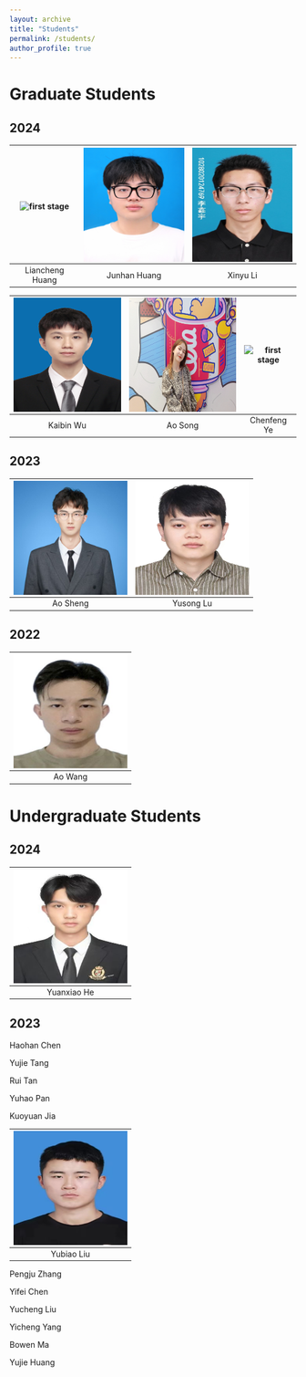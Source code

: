 ```yaml
---
layout: archive
title: "Students"
permalink: /students/
author_profile: true
---
```


Graduate Students
======

## 2024

<img align="middle" src="/images/lchuang.jpg" alt="first stage" width=200 height=200/> |<img align="middle" src="/images/jhhuang.jpg" alt="first stage" width=200 height=200/> |<img align="middle" src="/images/xinyuli.jpg" alt="first stage" width=200 height=200/>|
:-----:|:-----:|:-----:|
Liancheng Huang|Junhan Huang|Xinyu Li|


<img align="middle" src="/images/kbwu.jpg" alt="first stage" width=200 height=200/> |<img align="middle" src="/images/asong.jpg" alt="first stage" width=200 height=200/> |<img align="middle" src="/images/cfye.jpg" alt="first stage" width=200 height=200/>|
:-----:|:-----:|:-----:|
Kaibin Wu|Ao Song|Chenfeng Ye|

## 2023

<img align="middle" src="/images/ashen.jpg" alt="first stage" width=200 height=200/> |<img align="middle" src="/images/yslu.jpg" alt="first stage" width=200 height=200/> |
:-----:|:-----:
Ao Sheng|Yusong Lu

## 2022

<img align="middle" src="/images/awang.jpg" alt="first stage" width=200 height=200/> |
:-----:|
Ao Wang|

Undergraduate Students
======

## 2024

<img align="middle" src="/images/yxhe.jpg" alt="first stage" width=200 height=200/> |
:-----:|
Yuanxiao He|


## 2023

Haohan Chen

Yujie Tang

Rui Tan

Yuhao Pan

Kuoyuan Jia

<img align="middle" src="/images/byliu.jpg" alt="first stage" width=200 height=200/> |
:-----:|
Yubiao Liu|

Pengju Zhang

Yifei Chen

Yucheng Liu

Yicheng Yang

Bowen Ma

Yujie Huang
